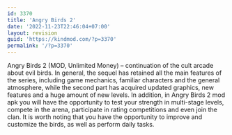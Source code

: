 ```yaml
---
id: 3370
title: 'Angry Birds 2'
date: '2022-11-23T22:46:04+07:00'
layout: revision
guid: 'https://kindmod.com/?p=3370'
permalink: '/?p=3370'
---
```


Angry Birds 2 (MOD, Unlimited Money) – continuation of the cult arcade about evil birds. In general, the sequel has retained all the main features of the series, including game mechanics, familiar characters and the general atmosphere, while the second part has acquired updated graphics, new features and a huge amount of new levels. In addition, in Angry Birds 2 mod apk you will have the opportunity to test your strength in multi-stage levels, compete in the arena, participate in rating competitions and even join the clan. It is worth noting that you have the opportunity to improve and customize the birds, as well as perform daily tasks.